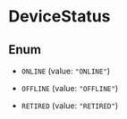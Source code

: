 

# DeviceStatus

## Enum


* `ONLINE` (value: `"ONLINE"`)

* `OFFLINE` (value: `"OFFLINE"`)

* `RETIRED` (value: `"RETIRED"`)



